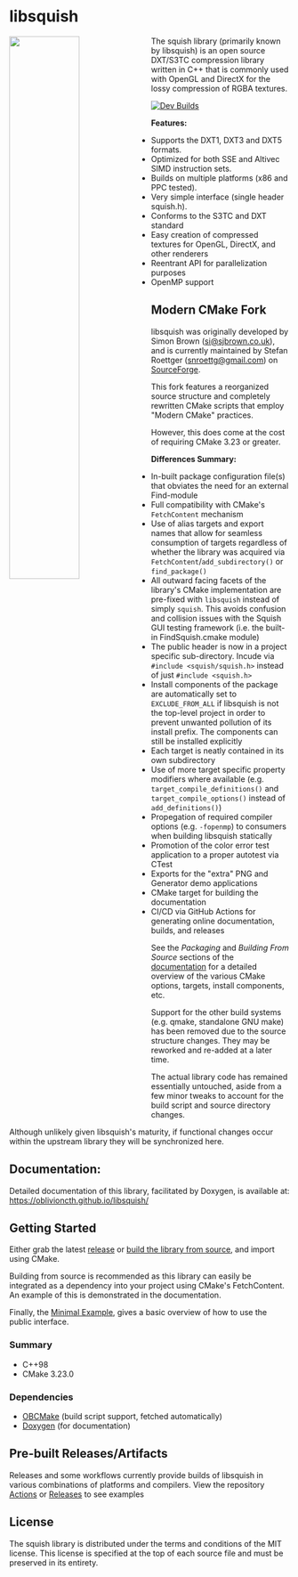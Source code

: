 # libsquish
<img align="left" src="https://i.imgur.com/nRgZRya.png" width=50%>

The squish library (primarily known by libsquish) is an open source DXT/S3TC compression library written in C++ that is commonly used with OpenGL and DirectX for the lossy compression of RGBA textures.

[![Dev Builds](https://github.com/oblivioncth/libsquish/actions/workflows/build-project.yml/badge.svg?branch=dev)](https://github.com/oblivioncth/libsquish/actions/workflows/build-project.yml)

**Features:**
 - Supports the DXT1, DXT3 and DXT5 formats.
 - Optimized for both SSE and Altivec SIMD instruction sets.
 - Builds on multiple platforms (x86 and PPC tested).
 - Very simple interface (single header squish.h).
 - Conforms to the S3TC and DXT standard
 - Easy creation of compressed textures for OpenGL, DirectX, and other renderers
 - Reentrant API for parallelization purposes
 - OpenMP support



## Modern CMake Fork
libsquish was originally developed by Simon Brown (si@sjbrown.co.uk), and is currently maintained by 
Stefan Roettger (snroettg@gmail.com) on [SourceForge](https://sourceforge.net/projects/libsquish/).

This fork features a reorganized source structure and completely rewritten CMake scripts that employ "Modern CMake" practices.

However, this does come at the cost of requiring CMake 3.23 or greater.

**Differences Summary:**

 - In-built package configuration file(s) that obviates the need for an external Find-module
 - Full compatibility with CMake's `FetchContent` mechanism
 - Use of alias targets and export names that allow for seamless consumption of targets regardless of whether the library was acquired via `FetchContent`/`add_subdirectory()` or `find_package()`
 - All outward facing facets of the library's CMake implementation are pre-fixed with `libsquish` instead of simply `squish`. This avoids confusion and collision issues with the Squish GUI testing framework (i.e. the built-in FindSquish.cmake module)
 - The public header is now in a project specific sub-directory. Incude via `#include <squish/squish.h>` instead of just `#include <squish.h>`
 - Install components of the package are automatically set to `EXCLUDE_FROM_ALL` if libsquish is not the top-level project in order to prevent unwanted pollution of its install prefix. The components can still be installed explicitly
 - Each target is neatly contained in its own subdirectory
 - Use of more target specific property modifiers where available (e.g. `target_compile_definitions()` and `target_compile_options()` instead of `add_definitions()`)
 - Propegation of required compiler options (e.g. `-fopenmp`) to consumers when building libsquish statically 
 - Promotion of the color error test application to a proper autotest via CTest
 - Exports for the "extra" PNG and Generator demo applications
 - CMake target for building the documentation
 - CI/CD via GitHub Actions for generating online documentation, builds, and releases


See the *Packaging* and *Building From Source* sections of the [documentation](https://oblivioncth.github.io/libsquish/) for a detailed overview of the various CMake options, targets, install components, etc.

Support for the other build systems (e.g. qmake, standalone GNU make) has been removed due to the source structure changes. They may be reworked and re-added at a later time.

The actual library code has remained essentially untouched, aside from a few minor tweaks to account for the build script and source directory changes.

Although unlikely given libsquish's maturity, if functional changes occur within the upstream library they will be synchronized here.

## Documentation:
Detailed documentation of this library, facilitated by Doxygen, is available at: https://oblivioncth.github.io/libsquish/

## Getting Started
Either grab the latest [release](https://github.com/oblivioncth/libsquish/releases/) or [build the library from source](https://oblivioncth.github.io/libsquish/index.html#autotoc_md6), and import using CMake.

Building from source is recommended as this library can easily be integrated as a dependency into your project using CMake's FetchContent. An example of this is demonstrated in the documentation.

Finally, the [Minimal Example](https://oblivioncth.github.io/libsquish/index.html#autotoc_md5), gives a basic overview of how to use the public interface.

### Summary

 - C++98
 - CMake 3.23.0

### Dependencies
- [OBCMake](https://github.com/oblivioncth/OBCmake) (build script support, fetched automatically)
- [Doxygen](https://www.doxygen.nl/)  (for documentation)
 
## Pre-built Releases/Artifacts

Releases and some workflows currently provide builds of libsquish in various combinations of platforms and compilers. View the repository [Actions](https://github.com/oblivioncth/libsquish/actions) or [Releases](https://github.com/oblivioncth/libsquish/releases) to see examples

## License

The squish library is distributed under the terms and conditions of the MIT
license. This license is specified at the top of each source file and must be
preserved in its entirety.